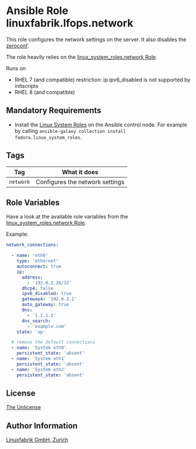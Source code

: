 # Ansible Role linuxfabrik.lfops.network

This role configures the network settings on the server. It also disables the [zeroconf](http://www.zeroconf.org/).

The role heavily relies on the [linux_system_roles.network Role](https://github.com/linux-system-roles/network).

Runs on

* RHEL 7 (and compatible) restriction: ip.ipv6_disabled is not supported by initscripts
* RHEL 8 (and compatible)


## Mandatory Requirements

* Install the [Linux System Roles](https://linux-system-roles.github.io/) on the Ansible control node. For example by calling `ansible-galaxy collection install fedora.linux_system_roles`.


## Tags

| Tag       | What it does                    |
| ---       | ------------                    |
| `network` | Configures the network settings |


## Role Variables

Have a look at the available role variables from the [linux_system_roles.network Role](https://github.com/linux-system-roles/network/blob/main/README.md).

Example:

```yaml
network_connections:

  - name: 'eth0'
    type: 'ethernet'
    autoconnect: true
    ip:
      address:
        - '192.0.2.26/32'
      dhcp4: false
      ipv6_disabled: true
      gateway4: '192.0.2.1'
      auto_gateway: true
      dns:
        - '1.1.1.1'
      dns_search:
        - 'example.com'
    state: 'up'

  # remove the default connections
  - name: 'System eth0'
    persistent_state: 'absent'
  - name: 'System eth1'
    persistent_state: 'absent'
  - name: 'System eth2'
    persistent_state: 'absent'
```


## License

[The Unlicense](https://unlicense.org/)


## Author Information

[Linuxfabrik GmbH, Zurich](https://www.linuxfabrik.ch)
